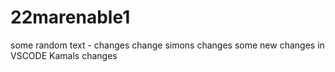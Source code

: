 # 22marenable1
some random text - changes
change
simons changes 
some new changes in VSCODE
Kamals changes

